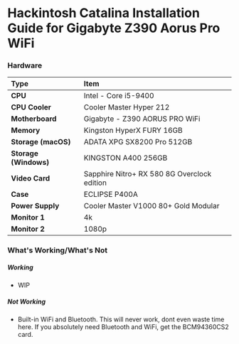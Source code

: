 # Hackintosh Catalina Installation Guide for Gigabyte Z390 Aorus Pro WiFi

### Hardware

Type|Item
:----|:----
**CPU** | Intel - Core i5-9400
**CPU Cooler** | Cooler Master Hyper 212 
**Motherboard** | Gigabyte - Z390 AORUS PRO WiFi
**Memory** | Kingston HyperX FURY 16GB
**Storage (macOS)** | ADATA XPG SX8200 Pro 512GB
**Storage (Windows)** | KINGSTON A400 256GB
**Video Card** | Sapphire Nitro+ RX 580 8G Overclock edition
**Case** | ECLIPSE P400A
**Power Supply** | Cooler Master V1000 80+ Gold Modular
**Monitor 1** | 4k
**Monitor 2** | 1080p

### What's Working/What's Not

##### Working
- WIP

##### Not Working
- Built-in WiFi and Bluetooth. This will never work, dont even waste time here. If you absolutely need Bluetooth and WiFi, get the BCM94360CS2 card.
